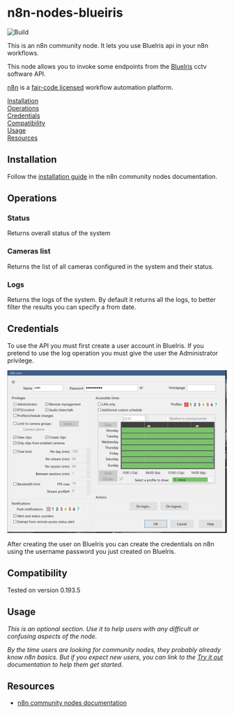 # n8n-nodes-blueiris

![Build](https://github.com/hugo-ma-alves/n8n-nodes-blueiris/actions/workflows/build.yml/badge.svg)

This is an n8n community node. It lets you use BlueIris api in your n8n workflows.

This node allows you to invoke some endpoints from the [BlueIris](https://blueirissoftware.com/) cctv software API.

[n8n](https://n8n.io/) is a [fair-code licensed](https://docs.n8n.io/reference/license/) workflow automation platform.

[Installation](#installation)  
[Operations](#operations)  
[Credentials](#credentials)  <!-- delete if no auth needed -->  
[Compatibility](#compatibility)  
[Usage](#usage)  <!-- delete if not using this section -->  
[Resources](#resources)  

## Installation

Follow the [installation guide](https://docs.n8n.io/integrations/community-nodes/installation/) in the n8n community nodes documentation.

## Operations

### Status

Returns overall status of the system

### Cameras list

Returns the list of all cameras configured in the system and their status.

### Logs

Returns the logs of the system. By default it returns all the logs, to better filter the results you can specify a from date.

## Credentials

To use the API you must first create a user account in BlueIris.
If you pretend to use the log operation you must give the user the Administrator privilege. 

![BlueIris user api](/docs/blueiris_user.png)

After creating the user on BlueIris you can create the credentials on n8n using the username password you just created on BlueIris.

## Compatibility

Tested on version 0.193.5

## Usage

_This is an optional section. Use it to help users with any difficult or confusing aspects of the node._

_By the time users are looking for community nodes, they probably already know n8n basics. But if you expect new users, you can link to the [Try it out](https://docs.n8n.io/try-it-out/) documentation to help them get started._

## Resources

* [n8n community nodes documentation](https://docs.n8n.io/integrations/community-nodes/)
